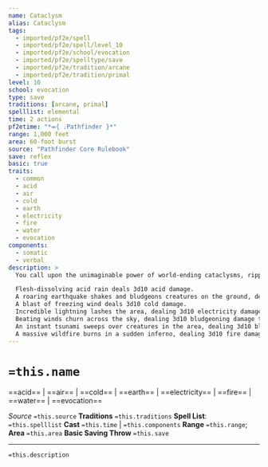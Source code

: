 ```yaml
---
name: Cataclysm
alias: Cataclysm
tags:
  - imported/pf2e/spell
  - imported/pf2e/spell/level_10
  - imported/pf2e/school/evocation
  - imported/pf2e/spelltype/save
  - imported/pf2e/tradition/arcane
  - imported/pf2e/tradition/primal
level: 10
school: evocation
type: save
traditions: [arcane, primal]
spelllist: elemental
time: 2 actions
pf2etime: "*⬺{ .Pathfinder }*"
range: 1,000 feet
area: 60-foot burst
source: "Pathfinder Core Rulebook"
save: reflex
basic: true
traits:
  - common
  - acid
  - air
  - cold
  - earth
  - electricity
  - fire
  - water
  - evocation
components:
  - somatic
  - verbal
description: >
  You call upon the unimaginable power of world-ending cataclysms, ripping a small piece of each cataclysm and combining them together into one horrifically powerful attack. The following effects come down upon all creatures in the area. Treat the resistances of creatures in the area as if they were 10 lower for the purpose of determining the cataclysm's damage. Each creature attempts one basic Reflex save that applies to all five types of damage.

  Flesh-dissolving acid rain deals 3d10 acid damage.
  A roaring earthquake shakes and bludgeons creatures on the ground, dealing 3d10 bludgeoning damage.
  A blast of freezing wind deals 3d10 cold damage.
  Incredible lightning lashes the area, dealing 3d10 electricity damage.
  Beating winds churn across the sky, dealing 3d10 bludgeoning damage to creatures flying in the area.
  An instant tsunami sweeps over creatures in the area, dealing 3d10 bludgeoning damage with the water trait (doubled for creatures swimming in the area).
  A massive wildfire burns in a sudden inferno, dealing 3d10 fire damage.
---
```

# `=this.name`
==acid== | ==air== | ==cold== | ==earth== | ==electricity== | ==fire== | ==water== | ==evocation==

*Source* `=this.source`
**Traditions** `=this.traditions`
**Spell List**: `=this.spelllist`
**Cast** `=this.time` | `=this.components`
**Range** `=this.range`; **Area** `=this.area`
**Basic Saving Throw** `=this.save`

***
`=this.description`